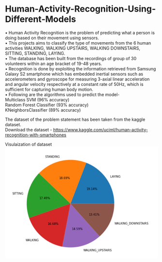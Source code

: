 # Human-Activity-Recognition-Using-Different-Models
•	Human Activity Recognition is the problem of predicting what a person is doing based on their  movement using sensors. <br>
•	This projects aims to classify the type of movements from the 6 human activities  WALKING, WALKING UPSTAIRS, WALKING DOWNSTAIRS, SITTING, STANDING, LAYING.<br>
•	The database has been built from the recordings of group of 30 volunteers within an age bracket of 19-48 years. <br>
•	Recognition is done by exploiting the information retrieved from Samsung Galaxy S2 smartphone which has embedded inertial sensors such as accelerometers and gyroscope for measuring 3-axial linear acceleration and angular velocity respectively at a constant rate of 50Hz, which is sufficient for capturing human body motion.<br>
• Following are the algorithms used to predict the model- <br>
Multiclass SVM (96% accuracy) <br>
Random Forest Classifier (93% accuracy) <br>
KNeighborsClassifier (89% accuracy) <br>

The dataset of the problem statement has been taken from the kaggle dataset.<br>
Download the dataset - https://www.kaggle.com/uciml/human-activity-recognition-with-smartphones <br>

Visulaization of dataset 
![Test Image 1](https://github.com/aayushi1499/Human-Activity-Recognition/blob/main/visualization.PNG)

